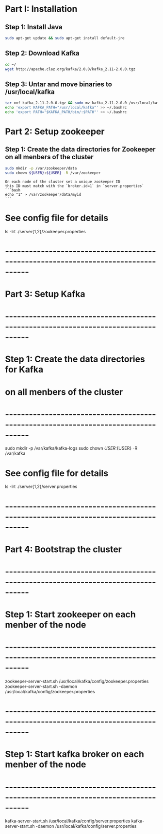 
# Part I: Installation


## Step 1: Install Java

```bash
sudo apt-get update && sudo apt-get install default-jre
```

## Step 2: Download Kafka

```bash
cd ~/
wget http://apache.claz.org/kafka/2.0.0/kafka_2.11-2.0.0.tgz
```

## Step 3: Untar and move binaries to /usr/local/kafka

```bash
tar xvf kafka_2.11-2.0.0.tgz && sudo mv kafka_2.11-2.0.0 /usr/local/kafka
echo 'export KAFKA_PATH="/usr/local/kafka"' >> ~/.bashrc
echo 'export PATH="$KAFKA_PATH/bin/:$PATH"' >> ~/.bashrc
```

# Part 2: Setup zookeeper

## Step 1: Create the data directories for Zookeeper on all menbers of the cluster

```bash
sudo mkdir -p /var/zookeeper/data
sudo chown ${USER}:${USER} -R /var/zookeeper
```

    On each node of the cluster set a unique zookeeper ID
    this ID must match with the `broker.id=1` in `server.properties`
    ```bash
    echo "1" > /var/zookeeper/data/myid
    ```

# See config file for details
ls -lrt ./server{1,2}/zookeeper.properties

# ----------------------------------------------------------------------------------
# Part 3: Setup Kafka
# ----------------------------------------------------------------------------------
# Step 1: Create the data directories for Kafka
# on all menbers of the cluster
# ----------------------------------------------------------------------------------

sudo mkdir -p /var/kafka/kafka-logs
sudo chown ${USER}:${USER} -R /var/kafka

# See config file for details
ls -lrt ./server{1,2}/server.properties

# ----------------------------------------------------------------------------------
# Part 4: Bootstrap the cluster
# ----------------------------------------------------------------------------------
# Step 1: Start zookeeper on each menber of the node
# ----------------------------------------------------------------------------------
zookeeper-server-start.sh /usr/local/kafka/config/zookeeper.properties
zookeeper-server-start.sh -daemon /usr/local/kafka/config/zookeeper.properties

# ----------------------------------------------------------------------------------
# Step 1: Start kafka broker on each menber of the node
# ----------------------------------------------------------------------------------
kafka-server-start.sh /usr/local/kafka/config/server.properties
kafka-server-start.sh -daemon /usr/local/kafka/config/server.properties
